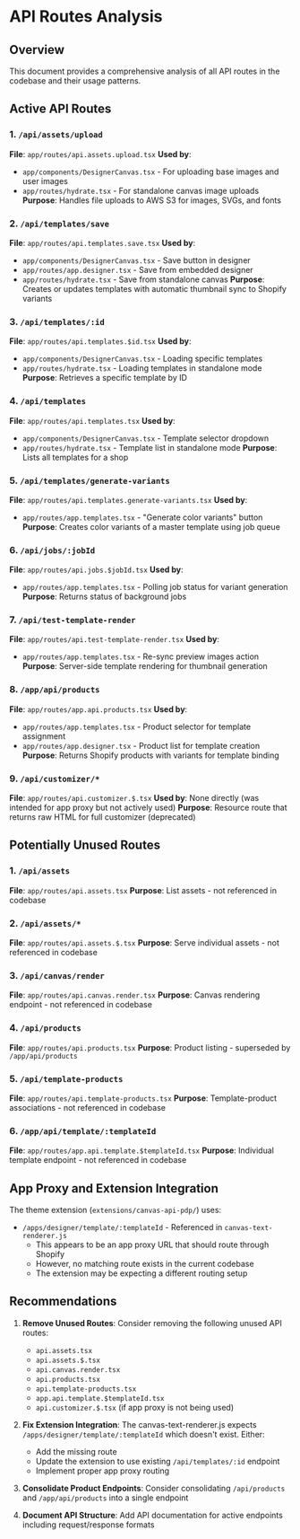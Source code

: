 # API Routes Analysis

## Overview
This document provides a comprehensive analysis of all API routes in the codebase and their usage patterns.

## Active API Routes

### 1. `/api/assets/upload` 
**File**: `app/routes/api.assets.upload.tsx`
**Used by**:
- `app/components/DesignerCanvas.tsx` - For uploading base images and user images
- `app/routes/hydrate.tsx` - For standalone canvas image uploads
**Purpose**: Handles file uploads to AWS S3 for images, SVGs, and fonts

### 2. `/api/templates/save`
**File**: `app/routes/api.templates.save.tsx`
**Used by**:
- `app/components/DesignerCanvas.tsx` - Save button in designer
- `app/routes/app.designer.tsx` - Save from embedded designer
- `app/routes/hydrate.tsx` - Save from standalone canvas
**Purpose**: Creates or updates templates with automatic thumbnail sync to Shopify variants

### 3. `/api/templates/:id`
**File**: `app/routes/api.templates.$id.tsx`
**Used by**:
- `app/components/DesignerCanvas.tsx` - Loading specific templates
- `app/routes/hydrate.tsx` - Loading templates in standalone mode
**Purpose**: Retrieves a specific template by ID

### 4. `/api/templates`
**File**: `app/routes/api.templates.tsx`
**Used by**:
- `app/components/DesignerCanvas.tsx` - Template selector dropdown
- `app/routes/hydrate.tsx` - Template list in standalone mode
**Purpose**: Lists all templates for a shop

### 5. `/api/templates/generate-variants`
**File**: `app/routes/api.templates.generate-variants.tsx`
**Used by**:
- `app/routes/app.templates.tsx` - "Generate color variants" button
**Purpose**: Creates color variants of a master template using job queue

### 6. `/api/jobs/:jobId`
**File**: `app/routes/api.jobs.$jobId.tsx`
**Used by**:
- `app/routes/app.templates.tsx` - Polling job status for variant generation
**Purpose**: Returns status of background jobs

### 7. `/api/test-template-render`
**File**: `app/routes/api.test-template-render.tsx`
**Used by**:
- `app/routes/app.templates.tsx` - Re-sync preview images action
**Purpose**: Server-side template rendering for thumbnail generation

### 8. `/app/api/products`
**File**: `app/routes/app.api.products.tsx`
**Used by**:
- `app/routes/app.templates.tsx` - Product selector for template assignment
- `app/routes/app.designer.tsx` - Product list for template creation
**Purpose**: Returns Shopify products with variants for template binding

### 9. `/api/customizer/*`
**File**: `app/routes/api.customizer.$.tsx`
**Used by**: None directly (was intended for app proxy but not actively used)
**Purpose**: Resource route that returns raw HTML for full customizer (deprecated)

## Potentially Unused Routes

### 1. `/api/assets`
**File**: `app/routes/api.assets.tsx`
**Purpose**: List assets - not referenced in codebase

### 2. `/api/assets/*`
**File**: `app/routes/api.assets.$.tsx`
**Purpose**: Serve individual assets - not referenced in codebase

### 3. `/api/canvas/render`
**File**: `app/routes/api.canvas.render.tsx`
**Purpose**: Canvas rendering endpoint - not referenced in codebase

### 4. `/api/products`
**File**: `app/routes/api.products.tsx`
**Purpose**: Product listing - superseded by `/app/api/products`

### 5. `/api/template-products`
**File**: `app/routes/api.template-products.tsx`
**Purpose**: Template-product associations - not referenced in codebase

### 6. `/app/api/template/:templateId`
**File**: `app/routes/app.api.template.$templateId.tsx`
**Purpose**: Individual template endpoint - not referenced in codebase

## App Proxy and Extension Integration

The theme extension (`extensions/canvas-api-pdp/`) uses:
- `/apps/designer/template/:templateId` - Referenced in `canvas-text-renderer.js`
  - This appears to be an app proxy URL that should route through Shopify
  - However, no matching route exists in the current codebase
  - The extension may be expecting a different routing setup

## Recommendations

1. **Remove Unused Routes**: Consider removing the following unused API routes:
   - `api.assets.tsx`
   - `api.assets.$.tsx`
   - `api.canvas.render.tsx`
   - `api.products.tsx`
   - `api.template-products.tsx`
   - `app.api.template.$templateId.tsx`
   - `api.customizer.$.tsx` (if app proxy is not being used)

2. **Fix Extension Integration**: The canvas-text-renderer.js expects `/apps/designer/template/:templateId` which doesn't exist. Either:
   - Add the missing route
   - Update the extension to use existing `/api/templates/:id` endpoint
   - Implement proper app proxy routing

3. **Consolidate Product Endpoints**: Consider consolidating `/api/products` and `/app/api/products` into a single endpoint

4. **Document API Structure**: Add API documentation for active endpoints including request/response formats